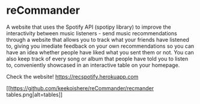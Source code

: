 # reCommander

A website that uses the Spotify API (spotipy library) to improve the interactivity between music listeners - send music recommendations through a website that allows you to track what your friends have listened to, giving you imediate feedback on your own recommendations so you can have an idea whether people have liked what you sent them or not. You can also keep track of every song or album that people have told you to listen to, conveniently showcased in an interactive table on your homepage.


Check the website! https://recspotify.herokuapp.com

[[https://github.com/keekoishere/reCommander/recmander tables.png|alt=tables]]
